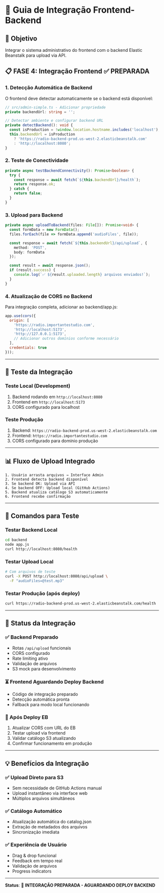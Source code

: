 # 🔗 Guia de Integração Frontend-Backend

## 🎯 Objetivo
Integrar o sistema administrativo do frontend com o backend Elastic Beanstalk para upload via API.

## 📋 FASE 4: Integração Frontend ✅ PREPARADA

### 1. Detecção Automática de Backend

O frontend deve detectar automaticamente se o backend está disponível:

```typescript
// src/admin-simple.ts - Adicionar propriedade
private backendUrl: string = '';

// Detectar ambiente e configurar backend URL
private detectBackend(): void {
  const isProduction = !window.location.hostname.includes('localhost');
  this.backendUrl = isProduction 
    ? 'https://radio-backend-prod.us-west-2.elasticbeanstalk.com'
    : 'http://localhost:8080';
}
```

### 2. Teste de Conectividade

```typescript
private async testBackendConnectivity(): Promise<boolean> {
  try {
    const response = await fetch(`${this.backendUrl}/health`);
    return response.ok;
  } catch {
    return false;
  }
}
```

### 3. Upload para Backend

```typescript
private async uploadToBackend(files: File[]): Promise<void> {
  const formData = new FormData();
  files.forEach(file => formData.append('audioFiles', file));

  const response = await fetch(`${this.backendUrl}/api/upload`, {
    method: 'POST',
    body: formData
  });

  const result = await response.json();
  if (result.success) {
    console.log(`✅ ${result.uploaded.length} arquivos enviados!`);
  }
}
```

### 4. Atualização de CORS no Backend

Para integração completa, adicionar ao backend/app.js:

```javascript
app.use(cors({
  origin: [
    'https://radio.importantestudio.com',
    'http://localhost:5173',
    'http://127.0.0.1:5173',
    // Adicionar outros domínios conforme necessário
  ],
  credentials: true
}));
```

---

## 🧪 Teste da Integração

### Teste Local (Development)
1. Backend rodando em `http://localhost:8080`
2. Frontend em `http://localhost:5173`
3. CORS configurado para localhost

### Teste Produção
1. Backend: `https://radio-backend-prod.us-west-2.elasticbeanstalk.com`
2. Frontend: `https://radio.importantestudio.com`
3. CORS configurado para domínio produção

---

## 📊 Fluxo de Upload Integrado

```
1. Usuário arrasta arquivos → Interface Admin
2. Frontend detecta backend disponível
3. Se backend OK: Upload via API
4. Se backend OFF: Upload local (GitHub Actions)
5. Backend atualiza catálogo S3 automaticamente
6. Frontend recebe confirmação
```

---

## 🔧 Comandos para Teste

### Testar Backend Local
```bash
cd backend
node app.js
curl http://localhost:8080/health
```

### Testar Upload Local
```bash
# Com arquivos de teste
curl -X POST http://localhost:8080/api/upload \
  -F "audioFiles=@test.mp3"
```

### Testar Produção (após deploy)
```bash
curl https://radio-backend-prod.us-west-2.elasticbeanstalk.com/health
```

---

## 🚀 Status da Integração

### ✅ Backend Preparado
- Rotas `/api/upload` funcionais
- CORS configurado
- Rate limiting ativo
- Validação de arquivos
- S3 mock para desenvolvimento

### ⏳ Frontend Aguardando Deploy Backend
- Código de integração preparado
- Detecção automática pronta
- Fallback para modo local funcionando

### 🎯 Após Deploy EB
1. Atualizar CORS com URL do EB
2. Testar upload via frontend
3. Validar catálogo S3 atualizando
4. Confirmar funcionamento em produção

---

## 💡 Benefícios da Integração

### ✅ Upload Direto para S3
- Sem necessidade de GitHub Actions manual
- Upload instantâneo via interface web
- Múltiplos arquivos simultâneos

### ✅ Catálogo Automático
- Atualização automática do catalog.json
- Extração de metadados dos arquivos
- Sincronização imediata

### ✅ Experiência de Usuário
- Drag & drop funcional
- Feedback em tempo real
- Validação de arquivos
- Progress indicators

---

**Status**: 🎯 **INTEGRAÇÃO PREPARADA - AGUARDANDO DEPLOY BACKEND**
